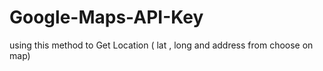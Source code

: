 # Google-Maps-API-Key
using this method to Get Location ( lat , long and address from choose on map)
